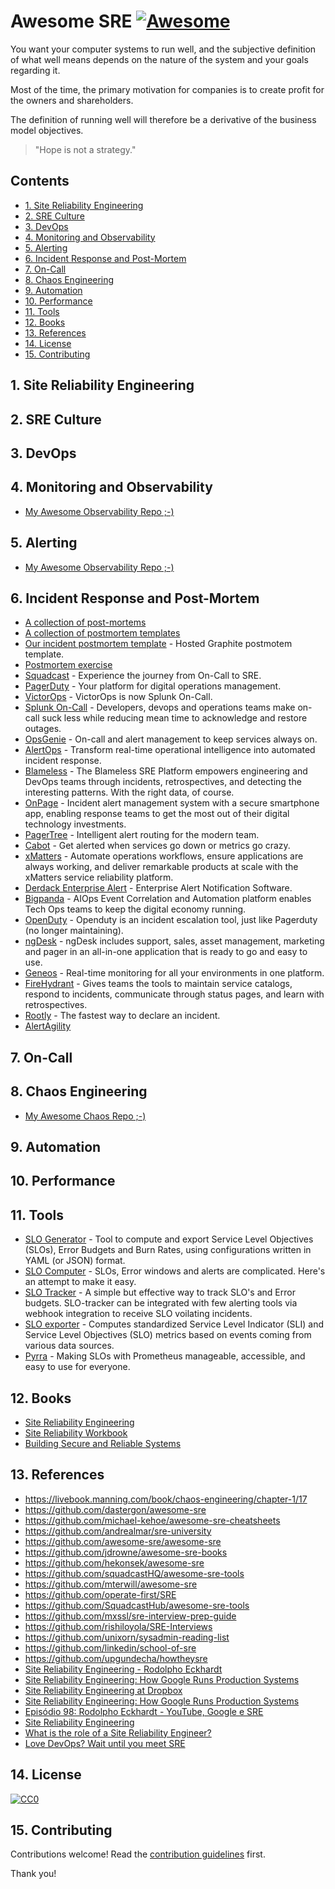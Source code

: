 # Awesome SRE [![Awesome](https://awesome.re/badge.svg)](https://awesome.re)

You want your computer systems to run well, and the subjective definition of what well means depends on the nature of the system and your goals regarding it.

Most of the time, the primary motivation for companies is to create profit for the owners and shareholders.

The definition of running well will therefore be a derivative of the business model objectives.

> "Hope is not a strategy."

## Contents

- [1. Site Reliability Engineering](#1-site-reliability-engineering)
- [2. SRE Culture](#2-sre-culture)
- [3. DevOps](#3-devops)
- [4. Monitoring and Observability](#4-monitoring-and-observability)
- [5. Alerting](#5-alerting)
- [6. Incident Response and Post-Mortem](#6-incident-response-and-post-mortem)
- [7. On-Call](#7-on-call)
- [8. Chaos Engineering](#8-chaos-engineering)
- [9. Automation](#9-automation)
- [10. Performance](#10-performance)
- [11. Tools](#11-tools)
- [12. Books](#12-books)
- [13. References](#13-references)
- [14. License](#14-license)
- [15. Contributing](#15-contributing)

## 1. Site Reliability Engineering

## 2. SRE Culture

## 3. DevOps

## 4. Monitoring and Observability

<!--lint ignore double-link-->
- [My Awesome Observability Repo ;-)](https://github.com/adriannovegil/awesome-observability)

## 5. Alerting

<!--lint ignore double-link-->
- [My Awesome Observability Repo ;-)](https://github.com/adriannovegil/awesome-observability)

## 6. Incident Response and Post-Mortem

- [A collection of post-mortems](https://github.com/danluu/post-mortems)
- [A collection of postmortem templates](https://github.com/dastergon/postmortem-templates)
- [Our incident postmortem template](https://www.hostedgraphite.com/blog/incident-postmortem-template) - Hosted Graphite postmotem template.
- [Postmortem exercise](https://docs.google.com/document/d/1ob0dfG_gefr_gQ8kbKr0kS4XpaKbc0oVAk4Te9tbDqM/edit)
- [Squadcast](https://www.squadcast.com) - Experience the journey from On-Call to SRE.
- [PagerDuty](https://www.pagerduty.com/) - Your platform for digital operations management.
- [VictorOps](https://victorops.com/) - VictorOps is now Splunk On-Call.
- [Splunk On-Call](https://www.splunk.com/en_us/investor-relations/acquisitions/splunk-on-call.html) - Developers, devops and operations teams make on-call suck less while reducing mean time to acknowledge and restore outages.
- [OpsGenie](https://www.opsgenie.com/) - On-call and alert management to keep services always on.
- [AlertOps](https://alertops.com/) - Transform real-time operational intelligence into automated incident response.
- [Blameless](https://www.blameless.com/) - The Blameless SRE Platform empowers engineering and DevOps teams through incidents, retrospectives, and detecting the interesting patterns. With the right data, of course.
- [OnPage](https://www.onpage.com/) - Incident alert management system with a secure smartphone app, enabling response teams to get the most out of their digital technology investments.
- [PagerTree](https://pagertree.com/) - Intelligent alert routing for the modern team.
- [Cabot](https://cabotapp.com/) - Get alerted when services go down or metrics go crazy.
- [xMatters](https://www.xmatters.com/) - Automate operations workflows, ensure applications are always working, and deliver remarkable products at scale with the xMatters service reliability platform.
- [Derdack Enterprise Alert](https://www.derdack.com/) - Enterprise Alert Notification Software.
- [Bigpanda](https://www.bigpanda.io/) - AIOps Event Correlation and Automation platform enables Tech Ops teams to keep the digital economy running.
- [OpenDuty](https://github.com/ustream/openduty) - Openduty is an incident escalation tool, just like Pagerduty (no longer maintaining).
- [ngDesk](https://www.ngdesk.com/) - ngDesk includes support, sales, asset management, marketing and pager in an all-in-one application that is ready to go and easy to use.
- [Geneos](https://www.itrsgroup.com/products/geneos) - Real-time monitoring for all your environments in one platform.
- [FireHydrant](https://www.firehydrant.com) - Gives teams the tools to maintain service catalogs, respond to incidents, communicate through status pages, and learn with retrospectives.
- [Rootly](https://www.rootly.io) - The fastest way to declare an incident.
- [AlertAgility](http://www.alertagility.com/)

## 7. On-Call

## 8. Chaos Engineering

- [My Awesome Chaos Repo ;-)](https://github.com/adriannovegil/awesome-chaos-engineering)

## 9. Automation

## 10. Performance

## 11. Tools

- [SLO Generator](https://github.com/google/slo-generator) - Tool to compute and export Service Level Objectives (SLOs), Error Budgets and Burn Rates, using configurations written in YAML (or JSON) format.
- [SLO Computer](https://github.com/last9/slo-computer) - SLOs, Error windows and alerts are complicated. Here's an attempt to make it easy.
- [SLO Tracker](https://github.com/roshan8/slo-tracker) - A simple but effective way to track SLO's and Error budgets. SLO-tracker can be integrated with few alerting tools via webhook integration to receive SLO voilating incidents.
- [SLO exporter](https://github.com/seznam/slo-exporter) - Computes standardized Service Level Indicator (SLI) and Service Level Objectives (SLO) metrics based on events coming from various data sources.
- [Pyrra](https://github.com/pyrra-dev/pyrra) - Making SLOs with Prometheus manageable, accessible, and easy to use for everyone.

## 12. Books

- [Site Reliability Engineering](https://landing.google.com/sre/book/index.html)
- [Site Reliability Workbook](https://landing.google.com/sre/workbook/toc/)
- [Building Secure and Reliable Systems](https://landing.google.com/sre/resources/foundationsandprinciples/srs-book/)

## 13. References

- https://livebook.manning.com/book/chaos-engineering/chapter-1/17
- https://github.com/dastergon/awesome-sre
- https://github.com/michael-kehoe/awesome-sre-cheatsheets
- https://github.com/andrealmar/sre-university
- https://github.com/awesome-sre/awesome-sre
- https://github.com/jdrowne/awesome-sre-books
- https://github.com/hekonsek/awesome-sre
- https://github.com/squadcastHQ/awesome-sre-tools
- https://github.com/mterwill/awesome-sre
- https://github.com/operate-first/SRE
- https://github.com/SquadcastHub/awesome-sre-tools
- https://github.com/mxssl/sre-interview-prep-guide
- https://github.com/rishiloyola/SRE-Interviews
- https://github.com/unixorn/sysadmin-reading-list
- https://github.com/linkedin/school-of-sre
- https://github.com/upgundecha/howtheysre
- [Site Reliability Engineering - Rodolpho Eckhardt](https://www.youtube.com/watch?v=XI2zUFIsMwg)
- [Site Reliability Engineering: How Google Runs Production Systems](https://www.amazon.com/gp/product/149192912X/ref=x_gr_w_bb?ie=UTF8&tag=x_gr_w_bb-20&linkCode=as2&camp=1789&creative=9325&creativeASIN=149192912X&SubscriptionId=1MGPYB6YW3HWK55XCGG2)
- [Site Reliability Engineering at Dropbox](https://www.youtube.com/watch?v=ggizCjUCCqE)
- [Site Reliability Engineering: How Google Runs Production Systems](https://www.goodreads.com/book/show/27968891-site-reliability-engineering)
- [Episódio 98: Rodolpho Eckhardt - YouTube, Google e SRE](http://castalio.info/episodio-98-rodolpho-eckhardt-youtube-google-e-sre.html)
- [Site Reliability Engineering](https://landing.google.com/sre/)
- [What is the role of a Site Reliability Engineer?](https://cloudacademy.com/blog/what-is-the-role-of-a-site-reliability-engineer/)
- [Love DevOps? Wait until you meet SRE](https://www.atlassian.com/it-unplugged/devops/site-reliability-engineering-sre)

## 14. License

[![CC0](https://mirrors.creativecommons.org/presskit/buttons/88x31/svg/cc-zero.svg)](https://creativecommons.org/publicdomain/zero/1.0)

## 15. Contributing

Contributions welcome! Read the [contribution guidelines](contributing.md) first.

Thank you!
